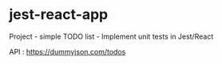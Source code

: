 # jest-react-app
Project -  simple TODO list - Implement unit tests in Jest/React


API : https://dummyjson.com/todos
